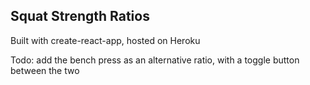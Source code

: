 ## Squat Strength Ratios

Built with create-react-app, hosted on Heroku


Todo: add the bench press as an alternative ratio, with a toggle button between the two